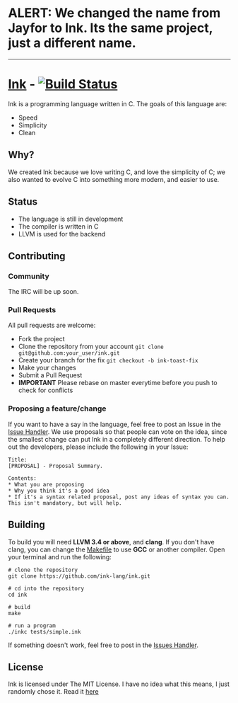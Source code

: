 # ALERT: **We changed the name from Jayfor to Ink. Its the same project, just a different name.**

----

# <a href="http://ink-lang.github.io">Ink</a> - [![Build Status](https://travis-ci.org/jayfor-lang/jayfor.svg?branch=master)](https://travis-ci.org/jayfor-lang/jayfor)
Ink is a programming language written in C. The goals of this language are:

* Speed
* Simplicity
* Clean

## Why?
We created Ink because we love writing C, and love the simplicity of C; we also wanted to evolve C
into something more modern, and easier to use.

## Status
* The language is still in development
* The compiler is written in C
* LLVM is used for the backend

## Contributing
### Community
The IRC will be up soon.

### Pull Requests
All pull requests are welcome:

* Fork the project
* Clone the repository from your account `git clone git@github.com:your_user/ink.git`
* Create your branch for the fix `git checkout -b ink-toast-fix`
* Make your changes
* Submit a Pull Request
* **IMPORTANT** Please rebase on master everytime before you push to check for conflicts

### Proposing a feature/change
If you want to have a say in the language, feel free to post an Issue in the [Issue Handler](https://github.com/ink-lang/ink/issues). We
use proposals so that people can vote on the idea, since the smallest change can put Ink in a completely
different direction. To help out the developers, please include the following in your Issue:

    Title:
    [PROPOSAL] - Proposal Summary.

    Contents:
    * What you are proposing
    * Why you think it's a good idea
    * If it's a syntax related proposal, post any ideas of syntax you can. This isn't mandatory, but will help.

## Building
To build you will need **LLVM 3.4 or above**, and **clang**. If you don't have clang,
you can change the [Makefile](Makefile) to use **GCC** or another compiler. Open your
terminal and run the following:

    # clone the repository
    git clone https://github.com/ink-lang/ink.git
    
    # cd into the repository
    cd ink

    # build
    make

    # run a program
    ./inkc tests/simple.ink

If something doesn't work, feel free to post in the [Issues Handler](https://github.com/ink-lang/ink/issues).

## License
Ink is licensed under The MIT License. I have no idea
what this means, I just randomly chose it. Read it [here](misc/LICENSE.md)
